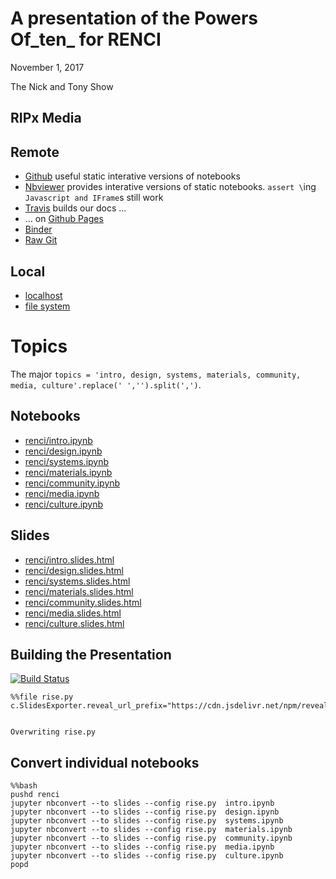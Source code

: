 
# A presentation of the Powers Of_ten_ for RENCI

November 1, 2017

The Nick and Tony Show


<style>
    iframe {
        width: 100%;
        min-height: 80vh;
    }

    body.rise-enabled .code_cell .input,
    div.reveal .code_cell .input,
    div.reveal .output_stderr,
    div.rise-enabled .output_stderr {
        display: none;
    }
</style>



## RIPx Media

## Remote

* [Github](https://github.com/tonyfast/powersoften) useful static interative versions of notebooks
* [Nbviewer](http://nbviewer.jupyter.org/format/slides/github/tonyfast/powersoften/blob/gh-pages/renci/index.ipynb#/) provides interative versions of static notebooks.  `assert \`ing `Javascript and IFrame`s still work 
* [Travis](https://travis-ci.org/tonyfast/powersoften) builds our docs ...
* ... on [Github Pages](https://tonyfast.github.io/powersoften/#/)
* [Binder]()
* [Raw Git](https://cdn.rawgit.com/tonyfast/powersoften/gh-pages/index.html)

## Local

* [localhost](localhost:8888/files/powersoften/index.html)
* [file system](localhost:8888/files/powersoften/index.html)



# Topics

The major `topics = 'intro, design, systems, materials, community, media, culture'.replace(' ','').split(',')`.  



## Notebooks

* [renci/intro.ipynb](renci/intro.ipynb "intro")
* [renci/design.ipynb](renci/design.ipynb "design")
* [renci/systems.ipynb](renci/systems.ipynb "systems")
* [renci/materials.ipynb](renci/materials.ipynb "materials")
* [renci/community.ipynb](renci/community.ipynb "community")
* [renci/media.ipynb](renci/media.ipynb "media")
* [renci/culture.ipynb](renci/culture.ipynb "culture")




## Slides

* [renci/intro.slides.html](renci/intro.slides.html "intro")
* [renci/design.slides.html](renci/design.slides.html "design")
* [renci/systems.slides.html](renci/systems.slides.html "systems")
* [renci/materials.slides.html](renci/materials.slides.html "materials")
* [renci/community.slides.html](renci/community.slides.html "community")
* [renci/media.slides.html](renci/media.slides.html "media")
* [renci/culture.slides.html](renci/culture.slides.html "culture")




## Building the Presentation

[![Build Status](https://travis-ci.org/tonyfast/powersoften.svg?branch=master)](https://travis-ci.org/tonyfast/powersoften)



    %%file rise.py
    c.SlidesExporter.reveal_url_prefix="https://cdn.jsdelivr.net/npm/reveal.js@3.5.0"


    Overwriting rise.py



## Convert individual notebooks

    %%bash
    pushd renci
    jupyter nbconvert --to slides --config rise.py  intro.ipynb 
    jupyter nbconvert --to slides --config rise.py  design.ipynb 
    jupyter nbconvert --to slides --config rise.py  systems.ipynb 
    jupyter nbconvert --to slides --config rise.py  materials.ipynb 
    jupyter nbconvert --to slides --config rise.py  community.ipynb 
    jupyter nbconvert --to slides --config rise.py  media.ipynb 
    jupyter nbconvert --to slides --config rise.py  culture.ipynb
    popd


